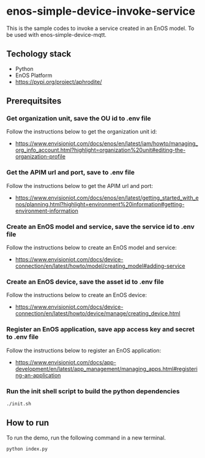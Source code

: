 # enos-simple-device-invoke-service
This is the sample codes to invoke a service created in an EnOS model. To be used with enos-simple-device-mqtt.

## Techology stack
- Python
- EnOS Platform
- https://pypi.org/project/aphrodite/

## Prerequitsites

### Get organization unit, save the OU id to .env file
Follow the instructions below to get the organization unit id:
- https://www.envisioniot.com/docs/enos/en/latest/iam/howto/managing_org_info_account.html?highlight=organization%20unit#editing-the-organization-profile

### Get the APIM url and port, save to .env file
Follow the instructions below to get the APIM url and port:
- https://www.envisioniot.com/docs/enos/en/latest/getting_started_with_enos/planning.html?highlight=environment%20information#getting-environment-information

### Create an EnOS model and service, save the service id to .env file
Follow the instructions below to create an EnOS model and service:
- https://www.envisioniot.com/docs/device-connection/en/latest/howto/model/creating_model#adding-service

### Create an EnOS device, save the asset id to .env file
Follow the instructions below to create an EnOS device:
- https://www.envisioniot.com/docs/device-connection/en/latest/howto/device/manage/creating_device.html

### Register an EnOS application, save app access key and secret to .env file
Follow the instructions below to register an EnOS application:
- https://www.envisioniot.com/docs/app-development/en/latest/app_management/managing_apps.html#registering-an-application

### Run the init shell script to build the python dependencies
```bash
./init.sh
```

## How to run
To run the demo, run the following command in a new terminal.
```bash
python index.py
```
